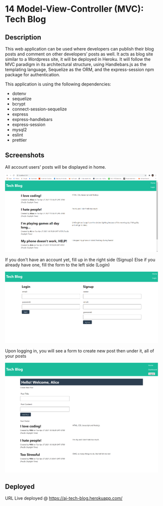 # 14 Model-View-Controller (MVC): Tech Blog

## Description

This web application can be used where developers can publish their blog posts and comment on other developers’ posts as well. It acts as blog site similar to a Wordpress site, it will be deployed in Heroku. It will follow the MVC paradigm in its architectural structure, using Handlebars.js as the templating language, Sequelize as the ORM, and the express-session npm package for authentication.

This application is using the following dependencies:

- dotenv
- sequelize
- bcrypt
- connect-session-sequelize
- express
- express-handlebars
- express-session
- mysql2
- eslint
- prettier

## Screenshots

All account users' posts will be displayed in home.

![Home.](./1screenshots/screenshot-home.png)

If you don't have an account yet, fill up in the right side (Signup)
Else if you already have one, fill the form to the left side (Login)

![Home.](./1screenshots/screenshot-login-signup.png)

Upon logging in, you will see a form to create new post then under it, all of your posts

![Home.](./1screenshots/screenshot-dashboard.png)

## Deployed

URL Live deployed @
https://aj-tech-blog.herokuapp.com/
